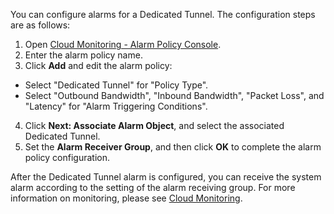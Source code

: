 You can configure alarms for a Dedicated Tunnel. The configuration steps are as follows:
1. Open [Cloud Monitoring - Alarm Policy Console](https://console.cloud.tencent.com/monitor/policylist).
2. Enter the alarm policy name.
3. Click **Add** and edit the alarm policy:
 - Select "Dedicated Tunnel" for "Policy Type".
 - Select "Outbound Bandwidth", "Inbound Bandwidth", "Packet Loss", and "Latency" for "Alarm Triggering Conditions".
4. Click **Next: Associate Alarm Object**, and select the associated Dedicated Tunnel.
5. Set the **Alarm Receiver Group**, and then click **OK** to complete the alarm policy configuration.

After the Dedicated Tunnel alarm is configured, you can receive the system alarm according to the setting of the alarm receiving group. For more information on monitoring, please see [Cloud Monitoring](https://intl.cloud.tencent.com/doc/product/248/967).
